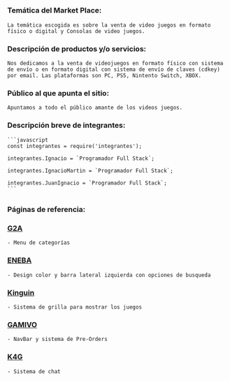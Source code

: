 ##

### Temática del Market Place:

    La temática escogida es sobre la venta de video juegos en formato físico o digital y Consolas de video juegos.

### Descripción de productos y/o servicios:

    Nos dedicamos a la venta de videojuegos en formato físico con sistema de envío o en formato digital con sistema de envío de claves (cdkey) por email. Las plataformas son PC, PS5, Nintento Switch, XBOX.

### Público al que apunta el sitio:

    Apuntamos a todo el público amante de los videos juegos.

### Descripción breve de integrantes:

    ```javascript
    const integrantes = require('integrantes');

    integrantes.Ignacio = `Programador Full Stack`;

    integrantes.IgnacioMartin = `Programador Full Stack`;

    integrantes.JuanIgnacio = `Programador Full Stack`;
    ```

##

### Páginas de referencia:

### [G2A](https://www.g2a.com/)

    - Menu de categorías

### [ENEBA](https://www.eneba.com/)

    - Design color y barra lateral izquierda con opciones de busqueda

### [Kinguin](https://www.kinguin.net/)

    - Sistema de grilla para mostrar los juegos

### [GAMIVO](https://www.gamivo.com/)

    - NavBar y sistema de Pre-Orders

### [K4G](https://k4g.com/)

    - Sistema de chat
